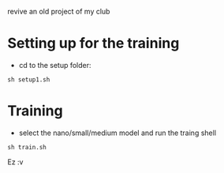 revive an old project of my club
# Setting up for the training
- cd to the setup folder:
```Shell
sh setup1.sh
```

# Training
- select the nano/small/medium model and run the traing shell
```Shell
sh train.sh
```

Ez :v
